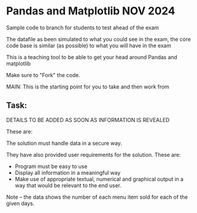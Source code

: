 # Pandas and Matplotlib NOV 2024

Sample code to branch for students to test ahead of the exam

The datafile as been simulated to what you could see in the exam, the core code base is similar (as possible) to what you will have in the exam

This is a teaching tool to be able to get your head around Pandas and matplotlib

Make sure to "Fork" the code. 

MAIN: This is the starting point for you to take and then work from 



## Task:

DETAILS TO BE ADDED AS SOON AS INFORMATION IS REVEALED

These are:



The solution must handle data in a secure way.

They have also provided user requirements for the solution. These are: 
- Program must be easy to use
- Display all information in a meaningful way
- Make use of appropriate textual, numerical and graphical output in a way that would be relevant to the end user. 

Note – the data shows the number of each menu item sold for each of the given days.
